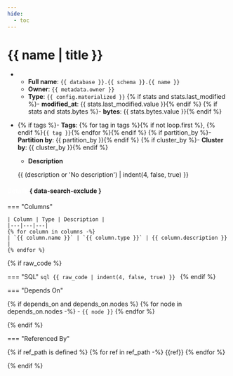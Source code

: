 ```yaml
---
hide:
  - toc
---
```


# {{ name | title }}

<div class="grid cards" markdown>

-   - **Full name**: `{{ database }}.{{ schema }}.{{ name }}`
    - **Owner**: `{{ metadata.owner }}`
    - **Type**: `{{ config.materialized }}`
    {% if stats and stats.last_modified %}- **modified_at**: {{ stats.last_modified.value }}{% endif %}
    {% if stats and stats.bytes %}- **bytes**: {{ stats.bytes.value }}{% endif %}

-   {% if tags %}- **Tags**: {% for tag in tags %}{% if not loop.first %}, {% endif %}`{{ tag }}`{% endfor %}{% endif %}
    {% if partition_by %}- **Partition by**: {{ partition_by }}{% endif %}
    {% if cluster_by %}- **Cluster by**: {{ cluster_by }}{% endif %}
    - **Description**

    {{ (description or '<span style="color: var(--md-default-fg-color--lighter);">No description</span>') | indent(4, false, true) }}

</div>




#### <span style="color:#fff">Details</span> { data-search-exclude }



=== "Columns"

    | Column | Type | Description |
    |---|---|---|
    {% for column in columns -%}
    | `{{ column.name }}` | `{{ column.type }}` | {{ column.description }} |
    {% endfor %}

{% if raw_code %}

=== "SQL"
    ```sql
    {{ raw_code | indent(4, false, true) }}
    ```
{% endif %}


=== "Depends On"

{% if depends_on and depends_on.nodes %}
    {% for node in depends_on.nodes -%}
    - `{{ node }}`
    {% endfor %}

{% endif %}

=== "Referenced By"

{% if ref_path is defined %}
    {% for ref in ref_path -%}
        {{ref}}
    {% endfor %}

{% endif %}
